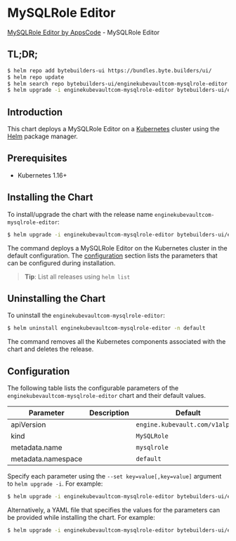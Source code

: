 # MySQLRole Editor

[MySQLRole Editor by AppsCode](https://byte.builders) - MySQLRole Editor

## TL;DR;

```bash
$ helm repo add bytebuilders-ui https://bundles.byte.builders/ui/
$ helm repo update
$ helm search repo bytebuilders-ui/enginekubevaultcom-mysqlrole-editor --version=v0.3.1
$ helm upgrade -i enginekubevaultcom-mysqlrole-editor bytebuilders-ui/enginekubevaultcom-mysqlrole-editor -n default --create-namespace --version=v0.3.1
```

## Introduction

This chart deploys a MySQLRole Editor on a [Kubernetes](http://kubernetes.io) cluster using the [Helm](https://helm.sh) package manager.

## Prerequisites

- Kubernetes 1.16+

## Installing the Chart

To install/upgrade the chart with the release name `enginekubevaultcom-mysqlrole-editor`:

```bash
$ helm upgrade -i enginekubevaultcom-mysqlrole-editor bytebuilders-ui/enginekubevaultcom-mysqlrole-editor -n default --create-namespace --version=v0.3.1
```

The command deploys a MySQLRole Editor on the Kubernetes cluster in the default configuration. The [configuration](#configuration) section lists the parameters that can be configured during installation.

> **Tip**: List all releases using `helm list`

## Uninstalling the Chart

To uninstall the `enginekubevaultcom-mysqlrole-editor`:

```bash
$ helm uninstall enginekubevaultcom-mysqlrole-editor -n default
```

The command removes all the Kubernetes components associated with the chart and deletes the release.

## Configuration

The following table lists the configurable parameters of the `enginekubevaultcom-mysqlrole-editor` chart and their default values.

|     Parameter      | Description |                  Default                   |
|--------------------|-------------|--------------------------------------------|
| apiVersion         |             | <code>engine.kubevault.com/v1alpha1</code> |
| kind               |             | <code>MySQLRole</code>                     |
| metadata.name      |             | <code>mysqlrole</code>                     |
| metadata.namespace |             | <code>default</code>                       |


Specify each parameter using the `--set key=value[,key=value]` argument to `helm upgrade -i`. For example:

```bash
$ helm upgrade -i enginekubevaultcom-mysqlrole-editor bytebuilders-ui/enginekubevaultcom-mysqlrole-editor -n default --create-namespace --version=v0.3.1 --set apiVersion=engine.kubevault.com/v1alpha1
```

Alternatively, a YAML file that specifies the values for the parameters can be provided while
installing the chart. For example:

```bash
$ helm upgrade -i enginekubevaultcom-mysqlrole-editor bytebuilders-ui/enginekubevaultcom-mysqlrole-editor -n default --create-namespace --version=v0.3.1 --values values.yaml
```
